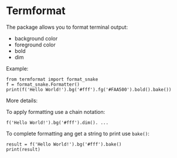# Termformat

The package allows you to format terminal output:

- background color
- foreground color
- bold
- dim

Example:

    from termformat import format_snake
    f = format_snake.Formatter()
    print(f('Hello World!').bg('#fff').fg('#FAA500').bold().bake())

More details:

To apply formatting use a chain notation:

    f('Hello World!').bg('#fff').dim(). ...

To complete formatting ang get a string to print use `bake()`:

    result = f('Hello World!').bg('#fff').bake()
    print(result)
